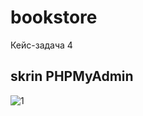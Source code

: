 # bookstore
Кейс-задача 4
## skrin PHPMyAdmin
![1](https://github.com/Nikolay-Pokhodnya/bookstore/assets/146096324/51c195ae-4655-4948-b1c9-b6d7eb25fb88)
